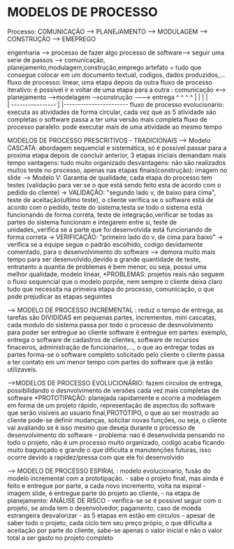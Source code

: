    # MODELOS DE PROCESSO 
Processo: COMUNICAÇÃO --> PLANEJAMENTO --> MODULAGEM --> CONSTRUÇÃO --> EMEPREGO

engenharia --> processo de fazer algo
processo de software--> seguir uma serie de passos --> comunicação, planejamento,modulagem,construção,emprego
artefato = tudo que consegue colocar em um documento textual, codigos, dados produzidos,...
fluxo de processo: linear, uma etapa depois da outra 
fluxo de processo iterativo: é possivel ir e voltar de uma etapa para a outra : comunicação <--> planejamento -->modelagem -->construção ---> entrega
                                                                                    ^                  ^  ^                       ^
                                                                                    |                  |  |                       |   
                                                                                    | ---------------- |  |-----------------------
fluxo de processo evolucionario: executa as atividades de forma circular, cada vez que as 5 atividade são completas o software passa a ter uma versão mais completa
fluxo de processo paralelo: pode executar mais de uma atividade ao mesmo tempo 

MODELOS DE PROCESSO PRESCRITIVOS - TRADICIONAIS
--> Modelo CASCATA: abordagem sequencial e sistemática, só é possivel passar para a proxima etapa depois de concluir anterior, 3 etapas iniciais demandam mais tempo
vantagens: tudo muito organizado
desvantagens: não são realizados muitos teste no processo, apenas nas etapas finais(construção): imagem no slide
--> Modelo V: Garantia de qualidade, cada etapa do processo tem testes (validação para ver se o que está sendo feito esta de acordo com o pedido do cliente)
     -> VALIDAÇÃO: "segundo lado v, de baixo para cima", teste de aceitação(ultimo teste), o cliente verifica se o software está de acordo com o pedido, teste do sistema,testa se todo o sistema está funcionando de forma correta, teste de integração,verificar se todas as partes do sistema funcionam e integarem entre si, teste de unidades,,verifica se a parte que foi desenvolvida está funcionando de forma correta
      -> VERIFICAÇÃO: "primeiro lado do v, de cima para baixo" -> verifica se a equipe segue o padrão escolhido, codigo devidamente comentado, para o desenvolvimento do software
  --> demora muito mais tempo para ser desenvolvido,devido a grande quantidade de teste, entratanto a quantia de problemas é bem menor, ou seja, possui uma melhor qualidade, modelo linear, 
*PROBLEMAS: projetos reais não seguem o fluxo sequencial que o modelo porpõe, nem sempre o cliente deixa claro tudo que necessita na primeira etapa do processo, comunicação, o que pode prejudicar as etapas seguintes

--> MODELO DE PROCESSO INCREMENTAL : reduz o tempo de entrega, as tarefas são DIVIDIDAS em pequenas partes, incrementos.
         mini cascatas, cada modulo do sistema passa por todo o processo de desnvolvimento para poder ser entregue ao cliente
         software é entregue em partes: exemplo, entrega o software de cadastros de clientes, software de recursos finaceiros, administração de funcionarios,..., o que ao entregar todas as partes forma-se o software completo solicitado pelo cliente
         o cliente passa a ter contato em um menor tempo com partes do software que já estão utilizaveis. 

-->MODELOS DE PROCESSO EVOLUCIONÁRIO: fazem circulos de entrega, possibilidando o desnvolvimento de versões cada vez mais completas de software
          *PROTOTIPAÇÃO: planejada rapidamente e ocorre a modelagem em forma de um projeto rápido, representação de aspectos do software que serão visiveis ao usuario final,PROTÓTIPO, o que ao ser mostrado ao cliente pode-se definir mudanças, solicitar novas funções, ou seja, o cliente vai avaliando se é isso mesmo que deseja durante o processo de desenvolvimento do software
                        - problema: nao é desenvolvida pensando no todo o projeto, não é um processo muito organizado, codigo acaba ficando muito bagunçado e grande o que dificulta a manutenções futuras, isso ocorre devido a rapidez/pressa com que ele foi desenvolvido

--> MODELO DE PROCESSO ESPIRAL : modelo evolucionario, fusão do modelo incremental com a prototipação.
          - sabe o projeto final, mas ainda é feito e entregue por parte, a cada novo incremento, volta na espiral - imagem slide,  é entregue parte do projeto ao cliente,
          - na etapa de planejamento: ANÁLISE DE RISCO - verifica-se se é possivel seguir com o projeto, se ainda tem o desenvolvedor, pagamento, caso de moeda estrangeira desvalorizar
          - as 5 etapas em estão em circulos 
          - apesar de saber todo o projeto, cada ciclo tem seu preço própio, o que dificulta a aceitação por parte do cliente, sabe-se apenas o valor inicial e não o valor total a ser gasto no projeto completo













